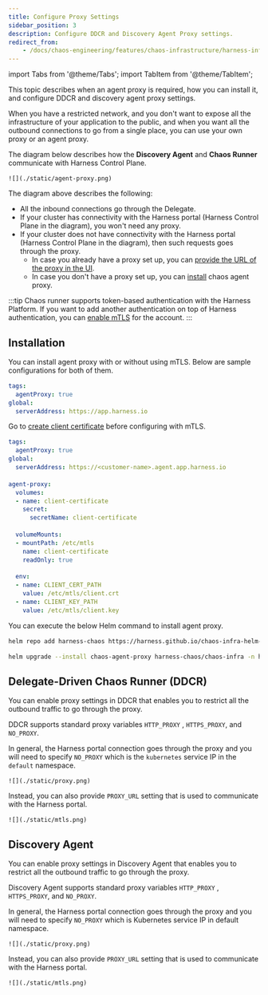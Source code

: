 ```yaml
---
title: Configure Proxy Settings
sidebar_position: 3
description: Configure DDCR and Discovery Agent Proxy settings.
redirect_from:
    - /docs/chaos-engineering/features/chaos-infrastructure/harness-infra/proxy-support
---
```


import Tabs from '@theme/Tabs';
import TabItem from '@theme/TabItem';

This topic describes when an agent proxy is required, how you can install it, and configure DDCR and discovery agent proxy settings.

When you have a restricted network, and you don't want to expose all the infrastructure of your application to the public, and when you want all the outbound connections to go from a single place, you can use your own proxy or an agent proxy.

The diagram below describes how the **Discovery Agent** and **Chaos Runner** communicate with Harness Control Plane.

    ![](./static/agent-proxy.png)

The diagram above describes the following:
- All the inbound connections go through the Delegate.
- If your cluster has connectivity with the Harness portal (Harness Control Plane in the diagram), you won't need any proxy.
- If your cluster does not have connectivity with the Harness portal (Harness Control Plane in the diagram), then such requests goes through the proxy.
    - In case you already have a proxy set up, you can [provide the URL of the proxy in the UI](/docs/chaos-engineering/concepts/explore-concepts/infrastructures/delegate/proxy-support#delegate-driven-chaos-runner-ddcr).
    - In case you don't have a proxy set up, you can [install](#installation) chaos agent proxy.

:::tip
Chaos runner supports token-based authentication with the Harness Platform. If you want to add another authentication on top of Harness authentication, you can [enable mTLS](/docs/chaos-engineering/concepts/explore-concepts/infrastructures/delegate/mtls-support) for the account.
:::

## Installation

You can install agent proxy with or without using mTLS. Below are sample configurations for both of them.

<Tabs>
<TabItem value="Without mTLS">

```yaml
tags:
  agentProxy: true
global:
  serverAddress: https://app.harness.io
```

</TabItem>

<TabItem value="With mTLS">

Go to [create client certificate](/docs/platform/delegates/secure-delegates/delegate-mtls-support/#configure-mtls-on-delegate) before configuring with mTLS.

```yaml
tags:
  agentProxy: true
global:
  serverAddress: https://<customer-name>.agent.app.harness.io

agent-proxy:
  volumes:
  - name: client-certificate
    secret:
      secretName: client-certificate

  volumeMounts:
  - mountPath: /etc/mtls
    name: client-certificate
    readOnly: true

  env:
  - name: CLIENT_CERT_PATH
    value: /etc/mtls/client.crt
  - name: CLIENT_KEY_PATH
    value: /etc/mtls/client.key
```

</TabItem>
</Tabs>

You can execute the below Helm command to install agent proxy.

```bash
helm repo add harness-chaos https://harness.github.io/chaos-infra-helm-chart
```

```bash
helm upgrade --install chaos-agent-proxy harness-chaos/chaos-infra -n hce -f override.yaml
```

## Delegate-Driven Chaos Runner (DDCR)
You can enable proxy settings in DDCR that enables you to restrict all the outbound traffic to go through the proxy.

DDCR supports standard proxy variables `HTTP_PROXY` , `HTTPS_PROXY`, and `NO_PROXY`.

In general, the Harness portal connection goes through the proxy and you will need to specify `NO_PROXY` which is the `kubernetes` service IP in the `default` namespace.

    ![](./static/proxy.png)

Instead, you can also provide `PROXY_URL` setting that is used to communicate with the Harness portal.

    ![](./static/mtls.png)

## Discovery Agent

You can enable proxy settings in Discovery Agent that enables you to restrict all the outbound traffic to go through the proxy.

Discovery Agent supports standard proxy variables `HTTP_PROXY` , `HTTPS_PROXY`, and `NO_PROXY`.

In general, the Harness portal connection goes through the proxy and you will need to specify `NO_PROXY` which is Kubernetes service IP in default namespace.

    ![](./static/proxy.png)

Instead, you can also provide `PROXY_URL` setting that is used to communicate with the Harness portal.

    ![](./static/mtls.png)